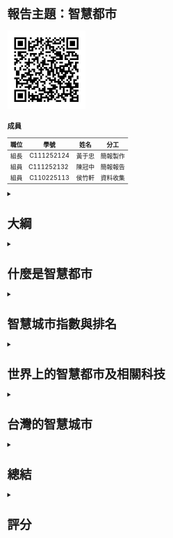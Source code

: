 報告主題：智慧都市
===
![Report_QRcode](Report_QRcode.jpg)

### 成員
| 職位 | 學號 | 姓名 | 分工 |
| :--: | :--: |:--:| :--: |
| 組長  | C111252124 | 黃于忠 | 簡報製作 |
| 組員  | C111252132 | 陳冠中 | 簡報報告 |
| 組員  | C110225113 | 侯竹軒 | 資料收集 |

<details>
<summary>
  
  # 大綱

</summary>

* ### 什麼是智慧都市
* ### 智慧城市指數與排名
* ### 世界上的智慧都市及相關科技
* ### 台灣的智慧城市
* ### 總結

</details>

<details>
<summary>
  
# 什麼是智慧都市

</summary>

### 智慧城市（英語：Smart City）是指利用各種資訊科技或創新意念，整合都市的組成系統和服務，以提昇資源運用的效率，優化都市管理和服務，以及改善市民生活品質。<br>像是一些主要特徵圍繞著效率、永續性和安全性等議題，並利用物聯網、大數據、AI或區塊鏈等技術，進行包括緩解交通擁堵、降低污染、微調交通時間表和路線、管理廢棄物、遠端照明、針對一定程度的惡劣天氣發出警告和測量污染等事務。
* 數位化基礎建設：透過智慧感測器、智慧交通系統等，實現城市運作的數位化。
* 智慧化管理：利用大數據分析、AI 等技術，優化城市管理，提高效率。
* 提升公共服務：提供智慧化的公共服務，如智慧交通、智慧醫療、智慧教育等。
* 推動永續發展：透過智慧化技術，實現能源效率提升、減碳目標等。
* 改善生活品質：透過智慧化的城市環境，改善居民生活品質。
<img src="Clean_mobility_instead_of_dirty_traffic.jpg" height=700 width=824>

資料來源：[維基百科](http://markdown.tw](https://zh.wikipedia.org/zh-tw/%E6%99%BA%E6%85%A7%E5%9F%8E%E5%B8%82 "Title")

</details>

<details>
<summary>
  
# 智慧城市指數與排名

</summary>

### 智慧城市指數（Smart City Index）是一種評估城市智慧程度的指標，通常由國際機構如瑞士洛桑國際管理發展學院（IMD）發布。 它旨在評估城市在經濟、技術、人文等多個方面，以及在基礎設施、交通、生活品質等領域的表現，從而反映城市發展的智慧程度。 
主要可以分為兩大類，第一類是科技服務，第二類是基礎設施，簡單的提出幾點細項說明。
* 基礎設施：評估城市的交通、能源、水資源、通信等基礎設施的完善程度。
* 技術：評估城市在資訊科技、數位服務、智慧應用等方面的應用程度。
* 經濟：評估城市的經濟發展、產業結構、就業狀況等。
* 人文：評估城市的教育、醫療、文化、環境等方面的發展狀況。
* 生活品質：評估城市的居住環境、生活便利性、安全保障等方面的表現。

### 2024年中，智慧都市的排名前三名分別為，瑞士蘇黎世、挪威奧斯陸、澳洲坎培拉。 
而台灣的臺北市排名則是落在第16名。 
<img src="smart city rank.jpg" height=700 width=824>

資料來源：[優分析](https://uanalyze.com.tw/articles/606865252 "Title")
</details>

<details>
<summary>
  
# 世界上的智慧都市及相關科技

</summary>

## 蘇黎世（瑞士）
### 為什麼蘇黎世會是排名第一呢？<br>都是因為其高效的公共運輸系統、智慧能源管理和優質的生活品質聞名。
### 以街邊垃圾為例，你知道蘇黎世的街邊垃圾不是「掃」出來，而是「找」出來的嗎？
#### 蘇黎世引進Cortexia公司開發的「乾淨城市指數」（Clean City Index）智慧系統，它就像城市的「管家」--能掌握全城垃圾，從小於2釐米的紙屑、大到口香糖。<br/>這套系統在時速低於20公里的交通工具，如腳踏車、清掃車、公車等加裝攝影鏡頭，回傳畫面到系統。<br/>透過人工智慧辨識出紙屑、飲料罐、口香糖之類等垃圾，統計出最髒的街道後，優先清掃，高效控管全城大街小巷的整潔。

### 而在追求乾淨能源方面，蘇黎世也不惶多讓。<br>早在2015年，蘇黎世即在城南打造8公頃的「綠城市（Green City）」，全區綠建築，百分百使用能循環利用的電能（其中70％來自建築屋頂太陽能板）；再裝配智慧控電系統，掌握電力輸出和儲存，使該區成為全球第一被認證的「2000瓦社區」。
（註解：2000-Watt Society,指在不影響生活品質條件之下，居民每小時使用不超過2000瓦／2度天然能源（Primary Energy）所發的電。)
<img src="Zurich.jpg" height=700 width=824>

資料來源：[未來城市](https://futurecity.cw.com.tw/article/3248 "Title")

</details>

<details>
<summary>
  
# 台灣的智慧城市

</summary>

## 台北市
### 除了全球的智慧城市，台北也位列了智慧城市排名的第16名。我們會列舉幾個案例來介紹一下台北的智慧都市近況。
### 交通
#### 在交通方面台北市政府公共運輸處推行「公車安全駕駛試辦計畫」，智慧工具「先進駕駛輔助系統（ADAS）」化身公車司機助理，隨時偵測疲勞駕駛、預警道路上的危險盲點，防止危險駕駛減少公車肇事的機率。
* ADAS 原理主要是由感測器、控制器及作動器三個主要元件相互協作，才能讓車輛具備智慧輔助功能。
* 系統的運作會由感測器開始，感測器會收集車輛附近的環境數據，例如與障礙物的距離、速度、溫度、光線等，之後再將數據傳入控制器進行分析和運算，並做出判斷。
* 最後再交由作動器發出警示，部分情況甚至會控制車輛，像是輔助調整速度、剎車、轉向，幫助駕駛預先察覺甚至避開潛在的行車風險。

### 社會住宅智慧化
#### 約有1,500戶的「南港機廠社會住宅」，便運用人工智慧物聯網，導入健康照護、安全防災、智慧停車場、智慧能源管理等系統，打造嶄新的智慧社區，拿下2021年的智慧城市創新應用獎。<br>社會住宅智慧化的主要面向約有下列幾項
* 智慧三表: 智慧水表、電表、瓦斯表，可監控用量、節能管理。
* 智慧電網: 智慧電網系統可有效控管社區用電量，實現節能和智慧化管理。
* 智慧停車管理: 在席偵測停車管理系統，方便停車和管理。
* 智慧安全系統: 透過手機App和社區互動軟體，提升安全防盜的效能。
* 智慧建築: 導入智慧建築技術，如智慧家庭能源管理系統（HEMS）與智慧建築能源管理系統（BEMS）。

<img src="Taipei_City.jpg" height=700 width=824>

資料來源：[優分析](https://uanalyze.com.tw/articles/606865252 "Title")<br>
資料來源：[未來城市](https://futurecity.cw.com.tw/article/1558)<br>
資料來源：[ADAS介紹](https://www.mitsubishi-motors.com.tw/knowledge_page.php?id=34)<br>
圖片來源：[台北市都發局](https://www.hms.gov.taipei/#!/smart-city)

</details>

<details>
<summary>
  
  # 總結

</summary>

### 在這個科技日新月異的時代，不僅僅是我們經常接觸的電腦、手機的科技在進步。<br>在我們生活都市有很多大大小小我們平時沒有關注到的東西，其實都已經悄悄的多了很多新科技，只是你我對於這些新科技的理解還不夠了解。<br>透過了這次報告，在我們查詢了許多資料後才發現原來科技已經進步到這個程度了。<br>期待在之後的科技，可以使我們居住的城市更加的便捷，並讓大家能過上更好的生活。

</details>

<details>
<summary>
  
  # 評分

</summary>

![score](score.png)

</details>

